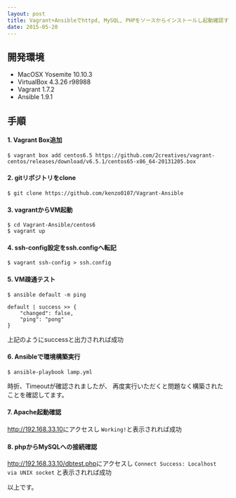 ```yaml
---
layout: post
title: Vagrant+Ansibleでhttpd, MySQL, PHPをソースからインストールし起動確認するまで
date: 2015-05-20
---
```


## 開発環境

* MacOSX Yosemite 10.10.3
* VirtualBox 4.3.26 r98988
* Vagrant 1.7.2
* Ansible 1.9.1

## 手順

#### 1. Vagrant Box追加

```
$ vagrant box add centos6.5 https://github.com/2creatives/vagrant-centos/releases/download/v6.5.1/centos65-x86_64-20131205.box
```

#### 2. gitリポジトリをclone

```
$ git clone https://github.com/kenzo0107/Vagrant-Ansible
```

#### 3. vagrantからVM起動

```
$ cd Vagrant-Ansible/centos6
$ vagrant up
```

#### 4. ssh-config設定をssh.configへ転記

```
$ vagrant ssh-config > ssh.config
```

#### 5. VM疎通テスト

```
$ ansible default -m ping
```
```
default | success >> {
    "changed": false,
    "ping": "pong"
}
```
上記のようにsuccessと出力されれば成功

#### 6. Ansibleで環境構築実行

```
$ ansible-playbook lamp.yml
```

時折、Timeoutが確認されましたが、
再度実行いただくと問題なく構築されたことを確認してます。

#### 7. Apache起動確認

<http://192.168.33.10>にアクセスし
`Working!`と表示されれば成功

#### 8. phpからMySQLへの接続確認

<http://192.168.33.10/dbtest.php>にアクセスし
`Connect Success: Localhost via UNIX socket`
と表示されれば成功


以上です。
